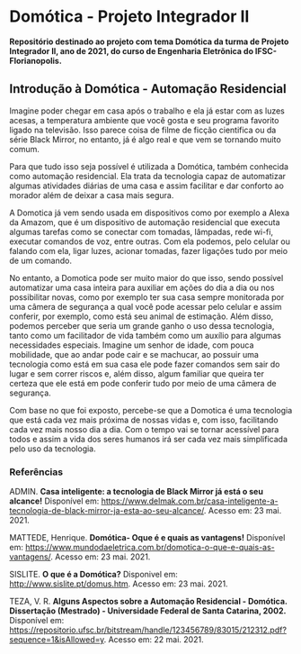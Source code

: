 # Domótica - Projeto Integrador II
**Repositório destinado ao projeto com tema Domótica da turma de Projeto Integrador II, ano de 2021, do curso de Engenharia Eletrõnica do IFSC-Florianopolis.**

## Introdução à Domótica - Automação Residencial 
Imagine poder chegar em casa após o trabalho e ela já estar com as luzes acesas, a temperatura ambiente que você gosta e seu programa favorito ligado na televisão. Isso parece coisa de filme de ficção cientifica ou da série Black Mirror, no entanto, já é algo real e que vem se tornando muito comum.

Para que tudo isso seja possível é utilizada a Domótica, também conhecida como automação residencial. Ela trata da tecnologia capaz de automatizar algumas atividades diárias de uma casa e assim facilitar e dar conforto ao morador além de deixar a casa mais segura.

A Domotica já vem sendo usada em dispositivos como por exemplo a Alexa da Amazom, que é um dispositivo de automação residencial que executa algumas tarefas como se conectar com tomadas, lâmpadas, rede wi-fi, executar comandos de voz, entre outras. Com ela podemos, pelo celular ou falando com ela, ligar luzes, acionar tomadas, fazer ligações tudo por meio de um comando.

No entanto, a Domotica pode ser muito maior do que isso, sendo possível automatizar uma casa inteira para auxiliar em ações do dia a dia ou nos possibilitar novas, como por exemplo ter sua casa sempre monitorada por uma câmera de segurança a qual você pode acessar pelo celular e assim conferir, por exemplo, como está seu animal de estimação.
Além disso, podemos perceber que seria um grande ganho o uso dessa tecnologia, tanto como um facilitador de vida também como um auxílio para algumas necessidades especiais. Imagine um senhor de idade, com pouca mobilidade, que ao andar pode cair e se machucar, ao possuir uma tecnologia como está em sua casa ele pode fazer comandos sem sair do lugar e sem correr riscos e, além disso, algum familiar que queira ter certeza que ele está em pode conferir tudo por meio de uma câmera de segurança.

Com base no que foi exposto, percebe-se que a Domotica é uma tecnologia que está cada vez mais próxima de nossas vidas e, com isso, facilitando cada vez mais nosso dia a dia. Com o tempo vai se tornar acessível para todos e assim a vida dos seres humanos irá ser cada vez mais simplificada pelo uso da tecnologia.

### Referências

ADMIN. **Casa inteligente: a tecnologia de Black Mirror já está o seu alcance!** Disponível em: <https://www.delmak.com.br/casa-inteligente-a-tecnologia-de-black-mirror-ja-esta-ao-seu-alcance/>. Acesso em: 23 mai. 2021.

MATTEDE, Henrique. **Domótica- Oque é e quais as vantagens!** Disponível em: <https://www.mundodaeletrica.com.br/domotica-o-que-e-quais-as-vantagens/>. Acesso em: 23 mai. 2021.

SISLITE. **O que é a Domótica?** Disponivel em: <http://www.sislite.pt/domus.htm>. Acesso em: 23 mai. 2021.

TEZA, V. R. **Alguns Aspectos sobre a Automação Residencial - Domótica. Dissertação (Mestrado) - Universidade Federal de Santa Catarina, 2002.** Disponível em: <https://repositorio.ufsc.br/bitstream/handle/123456789/83015/212312.pdf?sequence=1&isAllowed=y>. Acesso em: 22 mai. 2021.

